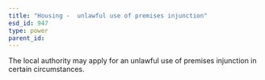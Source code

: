 ```yaml
---
title: "Housing -  unlawful use of premises injunction"
esd_id: 947
type: power
parent_id:  
---
```


The local authority may apply for an unlawful use of premises injunction in certain circumstances.

